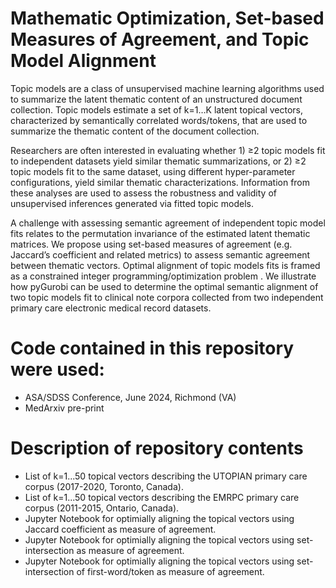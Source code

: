 # Mathematic Optimization, Set-based Measures of Agreement, and Topic Model Alignment

Topic models are a class of unsupervised machine learning algorithms used to summarize the latent thematic content of an unstructured document collection. Topic models estimate a set of k=1…K latent topical vectors, characterized by semantically correlated words/tokens, that are used to summarize the thematic content of the document collection.  

Researchers are often interested in evaluating whether 1) ≥2 topic models fit to independent datasets yield similar thematic summarizations, or 2) ≥2 topic models fit to the same dataset, using different hyper-parameter configurations, yield similar thematic characterizations. Information from these analyses are used to assess the robustness and validity of unsupervised inferences generated via fitted topic models.    

A challenge with assessing semantic agreement of independent topic model fits relates to the permutation invariance of the estimated latent thematic matrices.  We propose using set-based measures of agreement (e.g. Jaccard’s coefficient and related metrics) to assess semantic agreement between thematic vectors. Optimal alignment of topic models fits is framed as a constrained integer programming/optimization problem . We illustrate how pyGurobi can be used to determine the optimal semantic alignment of two topic models fit to clinical note corpora collected from two independent primary care electronic medical record datasets. 

# Code contained in this repository were used:
- ASA/SDSS Conference, June 2024, Richmond (VA)
- MedArxiv pre-print

# Description of repository contents
- List of k=1...50 topical vectors describing the UTOPIAN primary care corpus (2017-2020, Toronto, Canada).
- List of k=1...50 topical vectors describing the EMRPC primary care corpus (2011-2015, Ontario, Canada).
- Jupyter Notebook for optimially aligning the topical vectors using Jaccard coefficient as measure of agreement.
- Jupyter Notebook for optimially aligning the topical vectors using set-intersection as measure of agreement.
- Jupyter Notebook for optimially aligning the topical vectors using set-intersection of first-word/token as measure of agreement.


